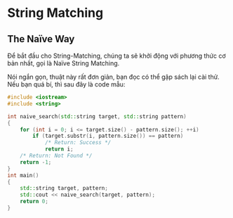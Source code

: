 # String Matching

<!-- naive.md -->
<!-- Written by Nguyen Tuan Dung <@dungwinux> -->

## The Naïve Way

Để bắt đầu cho String-Matching, chúng ta sẽ khởi động với phương thức cơ bản
nhất, gọi là Naïve String Matching.

Nói ngắn gọn, thuật này rất đơn giản, bạn đọc có thể gập sách lại cài thử. Nếu
bạn quá bí, thì sau đây là code mẫu:

```cpp
#include <iostream>
#include <string>

int naive_search(std::string target, std::string pattern)
{
    for (int i = 0; i <= target.size() - pattern.size(); ++i)
        if (target.substr(i, pattern.size()) == pattern)
            /* Return: Success */
            return i;
    /* Return: Not Found */
    return -1;
}
int main()
{
    std::string target, pattern;
    std::cout << naive_search(target, pattern);
    return 0;
}
```
